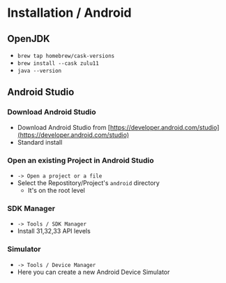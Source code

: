 # Installation / Android

## OpenJDK

* `brew tap homebrew/cask-versions`
* `brew install --cask zulu11`
* `java --version`

## Android Studio

### Download Android Studio

* Download Android Studio from [https://developer.android.com/studio](https://developer.android.com/studio)
* Standard install

### Open an existing Project in Android Studio

* `-> Open a project or a file`
* Select the Repostitory/Project's `android` directory
  * It's on the root level

### SDK Manager

* `-> Tools / SDK Manager`
* Install 31,32,33 API levels

### Simulator

* `-> Tools / Device Manager`
* Here you can create a new Android Device Simulator

